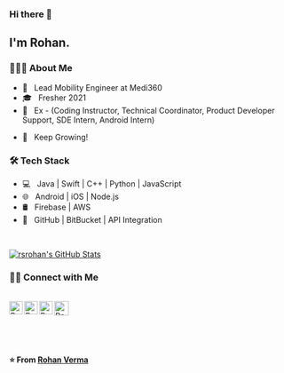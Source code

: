 ### Hi there 👋

<!--
**rsrohan/rsrohan** is a ✨ _special_ ✨ repository because its `README.md` (this file) appears on your GitHub profile.

Here are some ideas to get you started:

- 🔭 I’m currently working on ...
- 🌱 I’m currently learning ...
- 👯 I’m looking to collaborate on ...
- 🤔 I’m looking for help with ...
- 💬 Ask me about ...
- 📫 How to reach me: ...
- 😄 Pronouns: ...
- ⚡ Fun fact: ...
-->
<h2> I'm Rohan.</h2>

<h3> 👨🏻‍💻 About Me </h3>

- 💼 &nbsp; Lead Mobility Engineer at Medi360
- 🎓 &nbsp; Fresher 2021 
- 💼 &nbsp; Ex - (Coding Instructor, Technical Coordinator, Product Developer Support, SDE Intern, Android Intern)
<!-- - 💼 &nbsp; Ex-Technical Coordinator at Developer Student Clubs JIIT128
- 💼 &nbsp; Ex-SDE Intern & Ex-Android Developer Intern at Daphnis Labs 
- 💼 &nbsp; Ex-Mentor at Mentors Without Borders
- 💼 &nbsp; Ex-Product Development Support & Ex-Android Developer Intern at Sugandh Tea Private Limited -->
- 💬 &nbsp; Keep Growing!

<!-- - 🌱 &nbsp; Volunteer at N -->
<!-- - ✍️ &nbsp;  -->

<h3>🛠 Tech Stack</h3>

- 💻 &nbsp; Java | Swift | C++ | Python | JavaScript
- 🌐 &nbsp; Android | iOS | Node.js 
- 🛢 &nbsp; Firebase | AWS 
- 🔧 &nbsp; GitHub | BitBucket | API Integration
<!-- - 🖥 &nbsp;  -->

<br/>

[![rsrohan's GitHub Stats](https://github-readme-stats.vercel.app/api?username=rsrohan&show_icons=true)](https://github.com/rsrohan)

<h3> 🤝🏻 Connect with Me </h3>

<br>

  <a href="https://in.linkedin.com/in/rsrohanverma">
    <img align="left" alt="Rohan Verma | Linkedin" width="24px" src="https://github.com/TheDudeThatCode/TheDudeThatCode/blob/master/Assets/Linkedin.svg" />
  </a>
  <a href="https://medium.com/@rsrohanverma/">
    <img align="left" alt="Rohan Verma | Medium" width="24px" src="https://cdn.jsdelivr.net/npm/simple-icons@v3/icons/medium.svg" />
  </a>
  <a href="https://www.instagram.com/rohan_kr_verma/">
    <img align="left" alt="Rohan Verma | Instagram" width="24px" src="https://github.com/TheDudeThatCode/TheDudeThatCode/blob/master/Assets/Instagram.svg" />
  </a>
  <a href="mailto:rsrohanverma@gmail.com">
    <img align="left" alt="Rohan Verma | Gmail" width="26px" src="https://github.com/TheDudeThatCode/TheDudeThatCode/blob/master/Assets/Gmail.svg" />
  </a>

<br><br><br><br>

**⭐️ From [Rohan Verma](https://github.com/rsrohan)**
